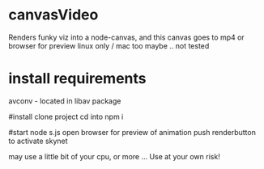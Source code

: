 # canvasVideo
Renders funky viz into a node-canvas, and this canvas goes to mp4 or browser for preview
linux only / mac too maybe .. not tested

# install requirements
avconv - located in libav package

#install
clone project
cd into
npm i

#start
node s.js
open browser for preview of animation
push renderbutton to activate skynet

may use a little bit of your cpu, or more ...
Use at your own risk!
